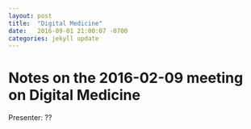```yaml
---
layout: post
title:  "Digital Medicine"
date:   2016-09-01 21:00:07 -0700
categories: jekyll update
---
```

# Notes on the 2016-02-09 meeting on Digital Medicine

Presenter: ??